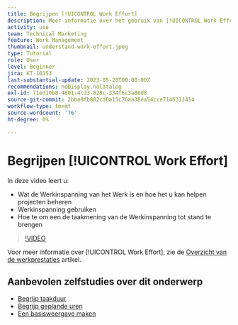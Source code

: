 ```yaml
---
title: Begrijpen [!UICONTROL Work Effort]
description: Meer informatie over het gebruik van [!UICONTROL Work Effort] voor een ruwe schatting van geplande uren in uw projectchronologie.
activity: use
team: Technical Marketing
feature: Work Management
thumbnail: understand-work-effort.jpeg
type: Tutorial
role: User
level: Beginner
jira: KT-10153
last-substantial-update: 2023-05-28T00:00:00Z
recommendations: noDisplay,noCatalog
exl-id: 71ed10b8-4801-4cd3-828c-334f6c3a86d8
source-git-commit: 2bba8fb882cd0a15c76aa38ea54cce7146311414
workflow-type: tm+mt
source-wordcount: '76'
ht-degree: 0%

---
```


# Begrijpen [!UICONTROL Work Effort]

In deze video leert u:

* Wat de Werkinspanning van het Werk is en hoe het u kan helpen projecten beheren
* Werkinspanning gebruiken
* Hoe te om een de taakmening van de Werkinspanning tot stand te brengen

>[!VIDEO](https://video.tv.adobe.com/v/3429446/?quality=12&learn=on)

Voor meer informatie over [!UICONTROL Work Effort], zie de [Overzicht van de werkprestaties](https://experienceleague.adobe.com/docs/workfront/using/manage-work/tasks/task-information/work-effort.html?lang=en) artikel.

## Aanbevolen zelfstudies over dit onderwerp

* [Begrijp taakduur](/help/manage-work/tasks/understand-task-durations.md)
* [Begrijp geplande uren](/help/manage-work/tasks/understand-planned-hours.md)
* [Een basisweergave maken](/help/reporting/basic-reporting/create-a-basic-view.md)
